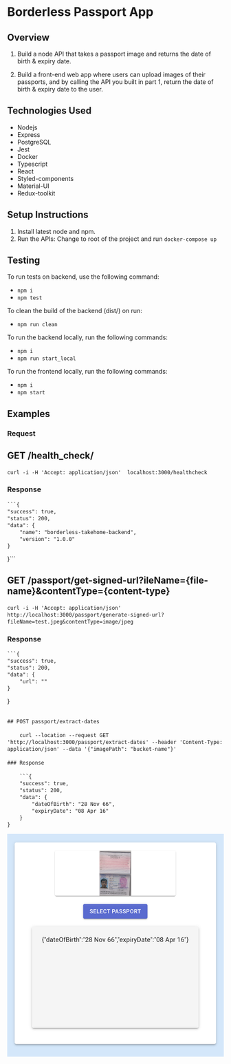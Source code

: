 # Borderless Passport App

## Overview
1) Build a node API that takes a passport image and returns the date of birth & expiry date. 

2) Build a front-end web app where users can upload images of their passports, and by calling the API you built in part 1, return the date of birth & expiry date to the user.

## Technologies Used
- Nodejs 
- Express
- PostgreSQL
- Jest
- Docker
- Typescript
- React
- Styled-components
- Material-UI
- Redux-toolkit

## Setup Instructions
1. Install latest node and npm.
2. Run the APIs: Change to root of the project and run `docker-compose up`

## Testing 
To run tests on backend, use the following command:

- ```npm i```
- ```npm test```

To clean the build of the backend (dist/) on run:

-  ```npm run clean```

To run the backend locally, run the following commands:

- ```npm i```
- ```npm run start_local```

To run the frontend locally, run the following commands:

- ```npm i```
- ```npm start```

## Examples 

### Request

## GET /health_check/

    curl -i -H 'Accept: application/json'  localhost:3000/healthcheck

### Response

    ```{
    "success": true,
    "status": 200,
    "data": {
        "name": "borderless-takehome-backend",
        "version": "1.0.0"
    }
}```


## GET /passport/get-signed-url?ileName={file-name}&contentType={content-type}

    curl -i -H 'Accept: application/json' http://localhost:3000/passport/generate-signed-url?fileName=test.jpeg&contentType=image/jpeg

### Response

    ```{
    "success": true,
    "status": 200,
    "data": {
        "url": ""
    }
}
```

## POST passport/extract-dates

    curl --location --request GET 'http://localhost:3000/passport/extract-dates' --header 'Content-Type: application/json' --data '{"imagePath": "bucket-name"}'

### Response

    ```{
    "success": true,
    "status": 200,
    "data": {
        "dateOfBirth": "28 Nov 66",
        "expiryDate": "08 Apr 16"
    }
}
```

![Alt text](image.png)